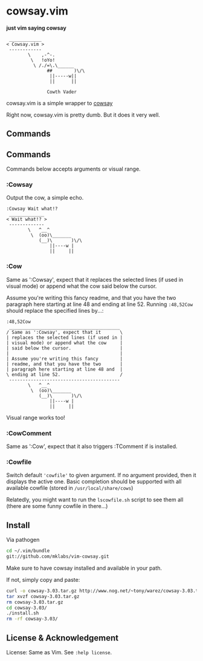 
cowsay.vim
==============

**just vim saying cowsay**

```
 ____________
< Cowsay.vim >
 ------------
        \    ,-^-.
         \   !oYo!
          \ /./=\.\______
               ##        )\/\
                ||-----w||
                ||      ||

               Cowth Vader
```

cowsay.vim is a simple wrapper to [cowsay](http://www.nog.net/~tony/warez/cowsay.shtml)

Right now, cowsay.vim is pretty dumb. But it does it very well.

Commands
--------


## Commands

Commands below accepts arguments or visual range.

### :Cowsay

Output the cow, a simple echo.

```
:Cowsay Wait what!?
 _____________
< Wait what!? >
 -------------
        \   ^__^
         \  (oo)\_______
            (__)\       )\/\
                ||----w |
                ||     ||
```

### :Cow

Same as ':Cowsay', expect that it replaces the selected lines (if used in
visual mode) or append what the cow said below the cursor.

Assume you're writing this fancy readme, and that you have the two
paragraph here starting at line 48 and ending at line 52. Running
`:48,52Cow` should replace the specified lines by...:

```
:48,52Cow
 _________________________________________
/ Same as ':Cowsay', expect that it       \
| replaces the selected lines (if used in |
| visual mode) or append what the cow     |
| said below the cursor.                  |
|                                         |
| Assume you're writing this fancy        |
| readme, and that you have the two       |
| paragraph here starting at line 48 and  |
\ ending at line 52.                      /
 -----------------------------------------
        \   ^__^
         \  (oo)\_______
            (__)\       )\/\
                ||----w |
                ||     ||
```

Visual range works too!


### :CowComment

Same as ':Cow', expect that it also triggers :TComment if is
installed.

### :Cowfile

Switch default `'cowfile'` to given argument. If no argument provided, then it
displays the active one. Basic completion should be supported with all
available cowfile (stored in `/usr/local/share/cows`)

Relatedly, you might want to run the `lscowfile.sh` script to see them all
(there are some funny cowfile in there...)

Install
-------

Via pathogen

```sh
cd ~/.vim/bundle
git://github.com/mklabs/vim-cowsay.git
```
Make sure to have cowsay installed and available in your path.

If not, simply copy and paste:

```sh
curl -o cowsay-3.03.tar.gz http://www.nog.net/~tony/warez/cowsay-3.03.tar.gz
tar xvzf cowsay-3.03.tar.gz
rm cowsay-3.03.tar.gz
cd cowsay-3.03/
./install.sh
rm -rf cowsay-3.03/
```

License & Acknowledgement
-------------------------

License: Same as Vim. See `:help license`.



